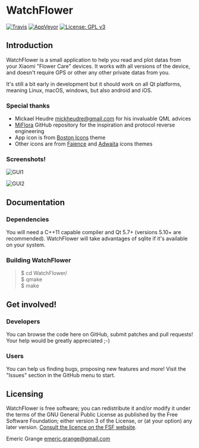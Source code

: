 WatchFlower
===========

[![Travis](https://img.shields.io/travis/emericg/WatchFlower.svg?style=flat-square)](https://travis-ci.org/emericg/WatchFlower)
[![AppVeyor](https://img.shields.io/appveyor/ci/emericg/WatchFlower.svg?style=flat-square)](https://ci.appveyor.com/project/emericg/watchflower)
[![License: GPL v3](https://img.shields.io/badge/license-GPL%20v3-green.svg&style=flat-square)](http://www.gnu.org/licenses/gpl-3.0)


## Introduction

WatchFlower is a small application to help you read and plot datas from your Xiaomi "Flower Care" devices.
It works with all versions of the device, and doesn't require GPS or other any other private datas from you.

It's still a bit early in development but it should work on all Qt platforms, meaning Linux, macOS, windows, but also android and iOS.

### Special thanks

* Mickael Heudre <mickheudre@gmail.com> for his invaluable QML advices
* [MiFlora](https://github.com/open-homeautomation/miflora) GitHub repository for the inspiration and protocol reverse engineering 
* App icon is from [Boston Icons](https://diazchris.deviantart.com/art/Boston-Icons-558741523) theme 
* Other icons are from [Faience](https://tiheum.deviantart.com/art/Faience-icon-theme-255099649) and [Adwaita](https://github.com/GNOME/adwaita-icon-theme) icons themes

### Screenshots!

![GUI1](https://i.imgur.com/84DvqWc.png)

![GUI2](https://i.imgur.com/4KzPEgT.png)


## Documentation

### Dependencies

You will need a C++11 capable compiler and Qt 5.7+ (versions 5.10+ are recommended).
WatchFlower will take advantages of sqlite if it's available on your system.

### Building WatchFlower

> $ cd WatchFlower/  
> $ qmake  
> $ make  


## Get involved!

### Developers

You can browse the code here on GitHub, submit patches and pull requests! Your help would be greatly appreciated ;-)

### Users

You can help us finding bugs, proposing new features and more! Visit the "Issues" section in the GitHub menu to start.


## Licensing

WatchFlower is free software; you can redistribute it and/or modify it under the terms of the GNU General Public License as published by the Free Software Foundation; either version 3 of the License, or (at your option) any later version.
[Consult the licence on the FSF website](http://www.gnu.org/licenses/gpl-3.0.txt).

Emeric Grange <emeric.grange@gmail.com>
